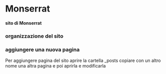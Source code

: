 # Monserrat 

#### sito di Monserrat 


### organizzazione del sito




### aggiungere una nuova pagina

Per aggiungere pagina del sito aprire la cartella _posts copiare con un altro nome una altra pagina e poi aprirla e modificarla

